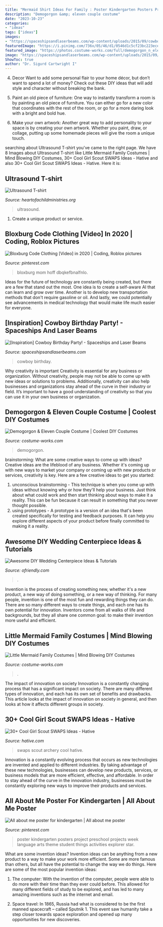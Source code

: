 ```yaml
---
title: "Mermaid Shirt Ideas For Family : Poster Kindergarten Posters Project Preschool Projects Week Language Arts Theme Student Things Activities Explorer Star"
description: "Demogorgon &amp; eleven couple costume"
date: "2023-10-23"
categories:
- "ideas"
tags: ["ideas"]
images:
- "https://spaceshipsandlaserbeams.com/wp-content/uploads/2015/09/cowboy_birthday_party_birthday_boy_taffie_wishes.jpg"
featuredImage: "https://i.pinimg.com/736x/05/46/d1/0546d1c5cf23bc223ece6ce1b5a629e9.jpg"
featured_image: "https://photos.costume-works.com/full/demogorgon_n_eleven.jpg"
image: "https://spaceshipsandlaserbeams.com/wp-content/uploads/2015/09/cowboy_birthday_party_birthday_boy_taffie_wishes.jpg"
ShowToc: true
author: "Dr. Sigurd Cartwright I"
---
```



4. Decor
Want to add some personal flair to your home décor, but don’t want to spend a lot of money? Check out these DIY ideas that will add style and character without breaking the bank.
1. Paint an old piece of furniture: One way to instantly transform a room is by painting an old piece of furniture. You can either go for a new color that coordinates with the rest of the room, or go for a more daring look with a bright and bold hue.

2. Make your own artwork: Another great way to add personality to your space is by creating your own artwork. Whether you paint, draw, or collage, putting up some homemade pieces will give the room a unique touch.


	

		
searching about Ultrasound T-shirt you've came to the right page. We have 8 Images about Ultrasound T-shirt like Little Mermaid Family Costumes | Mind Blowing DIY Costumes, 30+ Cool Girl Scout SWAPS Ideas - Hative and also 30+ Cool Girl Scout SWAPS Ideas - Hative. Here it is:
		
    
## Ultrasound T-shirt

<img loading=lazy src="http://www.heartofachildministries.org/uploads/1/5/7/5/15753292/s632982281610967908_p68_i4_w3024.jpeg?width=640" onerror="this.onerror=null;this.src='https://tse4.mm.bing.net/th?id=OIP.b-JC6jg8MPywI1Y_EIMquQHaJ3&amp;pid=15.1';" alt="Ultrasound T-shirt">

_Source: heartofachildministries.org_

>ultrasound. 

	

1. Create a unique product or service.

    
## Bloxburg Code Clothing [Video] In 2020 | Coding, Roblox Pictures

<img loading=lazy src="https://i.pinimg.com/736x/05/46/d1/0546d1c5cf23bc223ece6ce1b5a629e9.jpg" onerror="this.onerror=null;this.src='https://tse3.mm.bing.net/th?id=OIP.F2G7IZtumjBxlALXILwWigHaNK&amp;pid=15.1';" alt="Bloxburg Code Clothing [Video] in 2020 | Coding, Roblox pictures">

_Source: pinterest.com_

>bloxburg mom hoff dbqkefbnalfnlo. 

	

Ideas for the future of technology are constantly being created, but there are a few that stand out the most. One idea is to create a self-aware AI that can learn and grow over time. Another is to develop new transportation methods that don't require gasoline or oil. And lastly, we could potentially see advancements in medical technology that would make life much easier for everyone.

    
## [Inspiration] Cowboy Birthday Party! - Spaceships And Laser Beams

<img loading=lazy src="https://spaceshipsandlaserbeams.com/wp-content/uploads/2015/09/cowboy_birthday_party_birthday_boy_taffie_wishes.jpg" onerror="this.onerror=null;this.src='https://tse1.mm.bing.net/th?id=OIP.IyX8tokt4FR1btLjjKo6DwAAAA&amp;pid=15.1';" alt="[Inspiration] Cowboy Birthday Party! - Spaceships and Laser Beams">

_Source: spaceshipsandlaserbeams.com_

>cowboy birthday. 

	

Why creativity is important
Creativity is essential for any business or organization. Without creativity, people may not be able to come up with new ideas or solutions to problems. Additionally, creativity can also help businesses and organizations stay ahead of the curve in their industry or field. It’s important to have a good understanding of creativity so that you can use it in your own business or organization.

    
## Demogorgon &amp; Eleven Couple Costume | Coolest DIY Costumes

<img loading=lazy src="https://photos.costume-works.com/full/demogorgon_n_eleven.jpg" onerror="this.onerror=null;this.src='https://tse3.mm.bing.net/th?id=OIP.0XGbtaG1B-JtYBYwjKrQDQHaKv&amp;pid=15.1';" alt="Demogorgon &amp; Eleven Couple Costume | Coolest DIY Costumes">

_Source: costume-works.com_

>demogorgon. 

	

brainstorming: What are some creative ways to come up with ideas?
Creative ideas are the lifeblood of any business. Whether it's coming up with new ways to market your company or coming up with new products or services, creativity is key. Here are a few creative ideas to get you started: 
1. unconscious brainstorming - This technique is when you come up with ideas without knowing why or how they'll help your business. Just think about what could work and then start thinking about ways to make it a reality. This can be fun because it can result in something that you never thought possible. 
2. using prototypes - A prototype is a version of an idea that's been created specifically for testing and feedback purposes. It can help you explore different aspects of your product before finally committed to making it a reality.

    
## Awesome DIY Wedding Centerpiece Ideas &amp; Tutorials

<img loading=lazy src="https://ofriendly.com/wp-content/uploads/2016/11/37-diy-wedding-centerpiece-ideas.jpg" onerror="this.onerror=null;this.src='https://tse4.mm.bing.net/th?id=OIP.VbU6RrteHJlXaIyQjSkytwHaLH&amp;pid=15.1';" alt="Awesome DIY Wedding Centerpiece Ideas &amp; Tutorials">

_Source: ofriendly.com_

>. 

	

Invention is the process of creating something new, whether it's a new product, a new way of doing something, or a new way of thinking. For many people, invention is one of the most fun and rewarding things they can do. There are so many different ways to create things, and each one has its own potential for innovation. Inventors come from all walks of life and backgrounds, but they all share one common goal: to make their invention more useful and efficient.

    
## Little Mermaid Family Costumes | Mind Blowing DIY Costumes

<img loading=lazy src="https://photos.costume-works.com/full/little_mermaid_family1.jpg" onerror="this.onerror=null;this.src='https://tse2.mm.bing.net/th?id=OIP.7xETOz-rNbiYAvTSKc-eHgHaKH&amp;pid=15.1';" alt="Little Mermaid Family Costumes | Mind Blowing DIY Costumes">

_Source: costume-works.com_

>. 

	

The impact of innovation on society
Innovation is a constantly changing process that has a significant impact on society. There are many different types of innovation, and each has its own set of benefits and drawbacks. This article looks at the impact of innovation on society in general, and then looks at how it affects different groups in society.

    
## 30+ Cool Girl Scout SWAPS Ideas - Hative

<img loading=lazy src="https://hative.com/wp-content/uploads/2014/03/girl-scout-swaps-ideas/7-archery-set-girl-scout-swaps.jpg" onerror="this.onerror=null;this.src='https://tse2.mm.bing.net/th?id=OIP.2liiZ2F1dJ8qdnWJQH0XkwHaJ4&amp;pid=15.1';" alt="30+ Cool Girl Scout SWAPS Ideas - Hative">

_Source: hative.com_

>swaps scout archery cool hative. 

	

Innovation is a constantly evolving process that occurs as new technologies are invented and applied to different industries. By taking advantage of these new technologies, businesses can develop new products, services, or business models that are more efficient, effective, and affordable. In order to stay ahead of the curve in the innovation industry, businesses must be constantly exploring new ways to improve their products and services.

    
## All About Me Poster For Kindergarten | All About Me Poster

<img loading=lazy src="https://i.pinimg.com/736x/82/9c/83/829c8374c9d2fcedc0a672b1cc86ed5c--all-about-me-poster-kindergarten.jpg" onerror="this.onerror=null;this.src='https://tse2.mm.bing.net/th?id=OIP.IkFW9hsZ70sdD4betT7z0QHaJ3&amp;pid=15.1';" alt="All about me poster for kindergarten | All about me poster">

_Source: pinterest.com_

>poster kindergarten posters project preschool projects week language arts theme student things activities explorer star. 

	

What are some invention ideas?
Invention ideas can be anything from a new product to a way to make your work more efficient. Some are more famous than others, but all have the potential to change the way we do things. Here are some of the most popular invention ideas: 
1) The computer: With the invention of the computer, people were able to do more with their time than they ever could before. This allowed for many different fields of study to be explored, and has led to many amazing inventions such as the internet and email.

2) Space travel: In 1865, Russia had what is considered to be the first manned spacecraft – called Sputnik 1. This event saw humanity take a step closer towards space exploration and opened up many opportunities for new discoveries.

